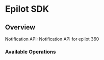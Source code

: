 # Epilot SDK

## Overview

Notification API: Notification API for epilot 360

### Available Operations

